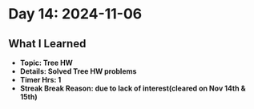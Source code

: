 # Day 14: 2024-11-06

## What I Learned
- **Topic: Tree HW**
- **Details: Solved Tree HW problems**
- **Timer Hrs: 1**
- **Streak Break Reason: due to lack of interest(cleared on Nov 14th & 15th)**
